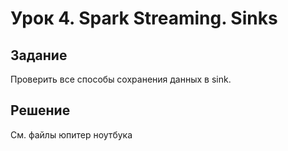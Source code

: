 # Урок 4. Spark Streaming. Sinks

## Задание

Проверить все способы сохранения данных в sink.

## Решение

См. файлы юпитер ноутбука
